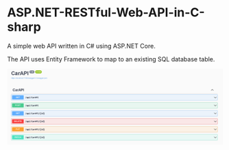 # ASP.NET-RESTful-Web-API-in-C-sharp
A simple web API written in C# using ASP.NET Core.

The API uses Entity Framework to map to an existing SQL database table.

![](carAPI.PNG)
